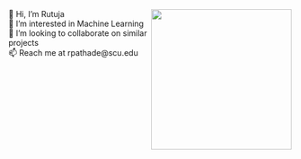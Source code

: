 <img align='right' src="https://user-images.githubusercontent.com/114959142/198918136-31c4176b-2472-495b-aed0-c7a0ec499002.gif" width="250">
👋 Hi, I’m Rutuja<br />
👀 I’m interested in Machine Learning<br />
💞️ I’m looking to collaborate on similar projects<br />
📫 Reach me at rpathade@scu.edu<br />



<!---
RPathade/RPathade is a ✨ special ✨ repository because its `README.md` (this file) appears on your GitHub profile.
You can click the Preview link to take a look at your changes.
--->
